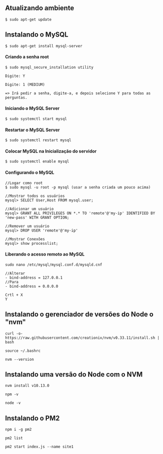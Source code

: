 ## Atualizando ambiente
```$ sudo apt-get update```

## Instalando o MySQL
```$ sudo apt-get install mysql-server```

#### Criando a senha root
```
$ sudo mysql_secure_installation utility

Digite: Y

Digite: 1 (MEDIUM)

=> Irá pedir a senha, digite-a, e depois selecione Y para todas as perguntas.
```


#### Iniciando o MySQL Server
```$ sudo systemctl start mysql```

#### Restartar o MySQL Server
```$ sudo systemctl restart mysql```

#### Colocar MySQL na Inicialização do servidor
```$ sudo systemctl enable mysql```

#### Configurando o MySQL
```
//Logar como root
$ sudo mysql -u root -p mysql (usar a senha criada um pouco acima)

//Mostrar todos os usuários
mysql> SELECT User,Host FROM mysql.user;

//Adicionar um usuário
mysql> GRANT ALL PRIVILEGES ON *.* TO 'remote'@'my-ip' IDENTIFIED BY 'new-pass' WITH GRANT OPTION;

//Remover um usuário
mysql> DROP USER 'remote'@'my-ip'

//Mostrar Conexões
mysql> show processlist;
```

#### Liberando o acesso remoto ao MySQL
```
sudo nano /etc/mysql/mysql.conf.d/mysqld.cnf

//Alterar
- bind-address = 127.0.0.1
//Para
- bind-address = 0.0.0.0

Crtl + X
Y
```

## Instalando o gerenciador de versões do Node o "nvm"

```
curl -o- https://raw.githubusercontent.com/creationix/nvm/v0.33.11/install.sh | bash
```

```
source ~/.bashrc
```

```
nvm --version
```


## Instalando uma versão do Node com o NVM

```
nvm install v10.13.0
```

```
npm -v
```

```
node -v
```


## Instalando o PM2

```
npm i -g pm2
```

```
pm2 list
```

```
pm2 start index.js --name site1
```


